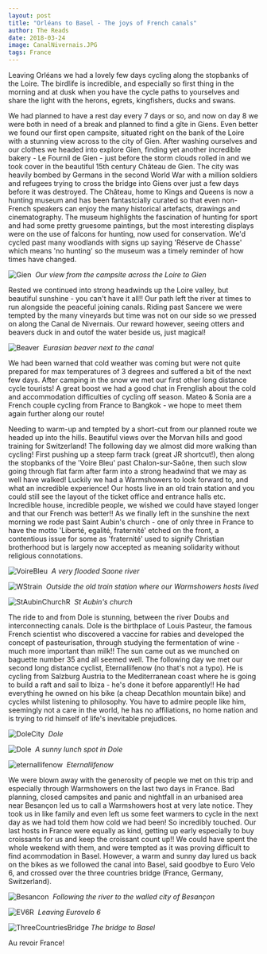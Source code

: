 ```yaml
---
layout: post
title: "Orléans to Basel - The joys of French canals"
author: The Reads
date: 2018-03-24
image: CanalNivernais.JPG
tags: France
---
```


Leaving Orléans we had a lovely few days cycling along the stopbanks of the Loire. The birdlife is incredible, and especially so first thing in the morning and at dusk when you have the cycle paths to yourselves and share the light with the herons, egrets, kingfishers, ducks and swans. 

We had planned to have a rest day every 7 days or so, and now on day 8 we were both in need of a break and planned to find a gîte in Giens. Even better we found our first open campsite, situated right on the bank of the Loire with a stunning view across to the city of Gien. After washing ourselves and our clothes we headed into explore Gien, finding yet another incredible bakery - Le Fournil de Gien - just before the storm clouds rolled in and we took cover in the beautiful 15th century Château de Gien. The city was heavily bombed by Germans in the second World War with a million soldiers and refugees trying to cross the bridge into Giens over just a few days before it was destroyed. The Château, home to Kings and Queens is now a hunting museum and has been fantastcially curated so that even non-French speakers can enjoy the many historical artefacts, drawings and cinematography. The museum highlights the fascination of hunting for sport and had some pretty gruesome paintings, but the most interesting displays were on the use of falcons for hunting, now used for conservation. We'd cycled past many woodlands with signs up saying 'Réserve de Chasse' which means 'no hunting' so the museum was a timely reminder of how times have changed. 

![Gien](assets/img/Gien.jpg)  *Our view from the campsite across the Loire to Gien*

Rested we continued into strong headwinds up the Loire valley, but beautiful sunshine - you can't have it all!! Our path left the river at times to run alongside the peaceful joining canals. Riding past Sancere we were tempted by the many vineyards but time was not on our side so we pressed on along the Canal de Nivernais. Our reward however, seeing otters and beavers duck in and outof the water beside us, just magical!  

![Beaver](assets/img/Beaver.jpg)  *Eurasian beaver next to the canal*

We had been warned that cold weather was coming but were not quite prepared for max temperatures of 3 degrees and suffered a bit of the next few days. After camping in the snow we met our first other long distance cycle tourists! A great boost we had a good chat in Frenglish about the cold and accommodation difficulties of cycling off season. Mateo & Sonia are a French couple cycling from France to Bangkok - we hope to meet them again further along our route!  

Needing to warm-up and tempted by a short-cut from our planned route we headed up into the hills. Beautiful views over the Morvan hills and good training for Switzerland! The following day we almost did more walking than cycling! First pushing up a steep farm track (great JR shortcut!), then along the stopbanks of the 'Voire Bleu' past Chalon-sur-Saône, then such slow going through flat farm after farm into a strong headwind that we may as well have walked! Luckily we had a Warmshowers to look forward to, and what an incredible experience! Our hosts live in an old train station and you could still see the layout of the ticket office and entrance halls etc. Incredible house, incredible people, we wished we could have stayed longer and that our French was better!! As we finally left in the sunshine the next morning we rode past Saint Aubin's church - one of only three in France to have the motto 'Liberté, egalité, fraternité' etched on the front, a contentious issue for some as 'fraternité' used to signify Christian brotherhood but is largely now accepted as meaning solidarity without religious connotations.

![VoireBleu](assets/img/VoireBleu.jpg)  *A very flooded Saone river*

![WStrain](assets/img/WStrain.jpg)  *Outside the old train station where our Warmshowers hosts lived*

![StAubinChurchR](assets/img/StAubinChurchR.jpg)  *St Aubin's church*

The ride to and from Dole is stunning, between the river Doubs and interconnecting canals. Dole is the birthplace of Louis Pasteur, the famous French scientist who discovered a vaccine for rabies and developed the concept of pasteurisation, through studying the fermentation of wine - much more important than milk!! The sun came out as we munched on baguette number 35 and all seemed well. The following day we met our second long distance cyclist, Eternallifenow (no that's not a typo). He is cycling from Salzburg Austria to the Mediterranean coast where he is going to build a raft and sail to Ibiza - he's done it before apparently!! He had everything he owned on his bike (a cheap Decathlon mountain bike) and cycles whilst listening to philosophy. You have to admire people like him, seemingly not a care in the world, he has no affiliations, no home nation and is trying to rid himself of life's inevitable prejudices.  

![DoleCity](assets/img/DoleCity.jpg)  *Dole*

![Dole](assets/img/Dole.jpg)  *A sunny lunch spot in Dole*

![eternallifenow](assets/img/eternallifenow.jpg)  *Eternallifenow*

We were blown away with the generosity of people we met on this trip and especially through Warmshowers on the last two days in France. Bad planning, closed campsites and panic and nightfall in an urbanised area near Besançon led us to call a Warmshowers host at very late notice. They took us in like family and even left us some feet warmers to cycle in the next day as we had told them how cold we had been! So incredibly touched. Our last hosts in France were equally as kind, getting up early especially to buy croissants for us and keep the croissant count up!! We could have spent the whole weekend with them, and were tempted as it was proving difficult to find acommodation in Basel. However, a warm and sunny day lured us back on the bikes as we followed the canal into Basel, said goodbye to Euro Velo 6, and crossed over the three countries bridge (France, Germany, Switzerland).   

![Besancon](assets/img/Besancon.jpg)  *Following the river to the walled city of Besançon*

![EV6R](assets/img/EV6R.jpg)  *Leaving Eurovelo 6*

![ThreeCountriesBridge](assets/img/ThreeCountriesBridge.jpg)  *The bridge to Basel*

Au revoir France!
